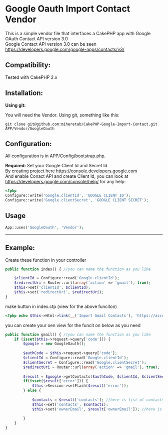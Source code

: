 Google Oauth Import Contact Vendor
==================================

This is a simple vendor file that interfaces a CakePHP app with Google OAuth Contact API version 3.0<br/>
Google Contact API version 3.0 can be seen https://developers.google.com/google-apps/contacts/v3/

Compatibility:
--------------

Tested with CakePHP 2.x

Installation:
-------------

**Using git:**

You will need the Vendor. Using git, 
something like this:

	git clone git@github.com:miheretab/CakePHP-Google-Import-Contact.git APP/Vendor/GoogleOauth  

Configuration:
--------------

All configuration is in APP/Config/bootstrap.php.

**Required:** Set your Google Client Id and Secret Id <br/>
By creating project here https://console.developers.google.com <br/>
And enable Conact API and create Client Id, you can look at https://developers.google.com/console/help/ for any help:

```php
<?php
Configure::write('Google.clientId', 'GOOGLE CLIENT ID');
Configure::write('Google.clientSecret', 'GOOGLE CLIENT SECRET');
```

Usage
-----

```php
App::uses('GoogleOauth', 'Vendor');
```

--------

Example:
--------

Create these function in your controller

```php
public function index() { //you can name the function as you like

	$clientId = Configure::read('Google.clientId');
	$redirectUri = Router::url(array('action' => 'gmail'), true); 
	$this->set('clientId', $clientId);
	$this->set('redirectUri', $redirectUri);
}
```

make button in index.ctp (view for the above funciton)

```php
<?php echo $this->Html->link(__('Import Gmail Contacts'), 'https://accounts.google.com/o/oauth2/auth?client_id=' . $clientId . '&redirect_uri=' . $redirectUri . '&scope=https://www.google.com/m8/feeds/&response_type=code'); ?>
```

you can create your oen view for the funcit on below as you need

```php
public function gmail() { //you can name the function as you like
	if (isset($this->request->query['code'])) {
		$google = new GoogleOauth(); 
		
		$authCode = $this->request->query['code'];
		$clientId = Configure::read('Google.clientId');
		$clientSecret = Configure::read('Google.clientSecret');
		$redirectUri = Router::url(array('action' => 'gmail'), true);
		
		$result = $google->getContacts($authCode, $clientId, $clientSecret, $redirectUri);
		if(isset($result['error'])) {
			$this->Session->setFlash($result['error']);
		} else {
		
			$contacts = $result['contacts']; //here is list of contacts imported
			$this->set('contacts', $contacts); 
			$this->set('ownerEmail', $result['ownerEmail']); //here is owner email (selected when authenticated)
			
		}
	}
}
```
